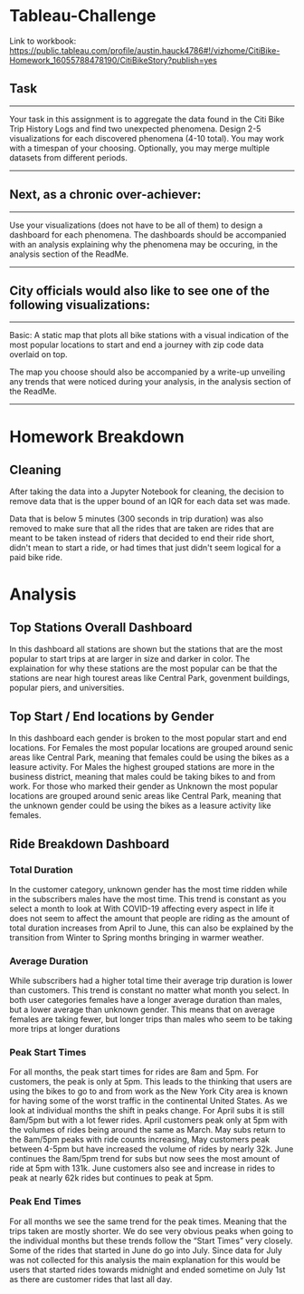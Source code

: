 # Tableau-Challenge
Link to workbook: 
https://public.tableau.com/profile/austin.hauck4786#!/vizhome/CitiBike-Homework_16055788478190/CitiBikeStory?publish=yes


## Task
<hr>
Your task in this assignment is to aggregate the data found in the Citi Bike Trip History Logs and find two unexpected phenomena.
Design 2-5 visualizations for each discovered phenomena (4-10 total). You may work with a timespan of your choosing. Optionally, you may merge multiple datasets from different periods.
<hr>

## Next, as a chronic over-achiever:
<hr>
Use your visualizations (does not have to be all of them) to design a dashboard for each phenomena.
The dashboards should be accompanied with an analysis explaining why the phenomena may be occuring, in the analysis section of the ReadMe.
<hr>

## City officials would also like to see one of the following visualizations:
<hr>
Basic: A static map that plots all bike stations with a visual indication of the most popular locations to start and end a journey with zip code data overlaid on top.

The map you choose should also be accompanied by a write-up unveiling any trends that were noticed during your analysis, in the analysis section of the ReadMe.
<hr>

# Homework Breakdown
## Cleaning
After taking the data into a Jupyter Notebook for cleaning, the decision to remove data that is the upper bound of an IQR for each data set was made.

Data that is below 5 minutes (300 seconds in trip duration) was also removed to make sure that all the rides that are taken are rides that are meant to be taken instead of riders that decided to end their ride short, didn't mean to start a ride, or had times that just didn't seem logical for a paid bike ride.

# Analysis

## Top Stations Overall Dashboard
In this dashboard all stations are shown but the stations that are the most popular to start trips at are larger in size and darker in color. The explaination for why these stations are the most popular can be that the stations are near high tourest areas like Central Park, govenment buildings, popular piers, and universities.

## Top Start / End locations by Gender
In this dashboard each gender is broken to the most popular start and end locations. For Females the most popular locations are grouped around senic areas like Central Park, meaning that females could be using the bikes as a leasure activity. For Males the highest grouped stations are more in the business district, meaning that males could be taking bikes to and from work. For those who marked their gender as Unknown the most popular locations are grouped around senic areas like Central Park, meaning that the unknown gender could be using the bikes as a leasure activity like females.


## Ride Breakdown Dashboard
### Total Duration
In the customer category, unknown gender has the most time ridden while in the subscribers males have the most time. This trend is constant as you select a month to look at
With COVID-19 affecting every aspect in life it does not seem to affect the amount that people are riding as the amount of total duration increases from April to June, this can also be explained by the transition from Winter to Spring months bringing in warmer weather.

### Average Duration
While subscribers had a higher total time their average trip duration is lower than customers. This trend is constant no matter what month you select.
In both user categories females have a longer average duration than males, but a lower average than unknown gender. This means that on average females are taking fewer, but longer trips than males who seem to be taking more trips at longer durations

### Peak Start Times
For all months, the peak start times for rides are 8am and 5pm. For customers, the peak is only at 5pm. This leads to the thinking that users are using the bikes to go to and from work as the New York City area is known for having some of the worst traffic in the continental United States.
As we look at individual months the shift in peaks change. For April subs it is still 8am/5pm but with a lot fewer rides. April customers peak only at 5pm with the volumes of rides being around the same as March. May subs return to the 8am/5pm peaks with ride counts increasing, May customers peak between 4-5pm but have increased the volume of rides by nearly 32k. June continues the 8am/5pm trend for subs but now sees the most amount of ride at 5pm with 131k. June customers also see and increase in rides to peak at nearly 62k rides but continues to peak at 5pm.

### Peak End Times
For all months we see the same trend for the peak times. Meaning that the trips taken are mostly shorter.
We do see very obvious peaks when going to the individual months but these trends follow the “Start Times” very closely.
Some of the rides that started in June do go into July. Since data for July was not collected for this analysis the main explanation for this would be users that started rides towards midnight and ended sometime on July 1st as there are customer rides that last all day.



